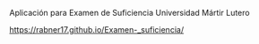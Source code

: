 Aplicación para Examen de Suficiencia
Universidad Mártir Lutero

https://rabner17.github.io/Examen-_suficiencia/
